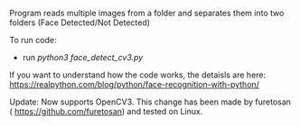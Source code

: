 Program reads multiple images from a folder and separates them into two folders (Face Detected/Not Detected)

To run code:
- run *python3 face_detect_cv3.py <imagesFolderPath> <faceFolderPath> <nofaceFolderPath>*

If you want to understand how the code works, the detaisls are here:
https://realpython.com/blog/python/face-recognition-with-python/

Update: Now supports OpenCV3. This change has been made by furetosan ( https://github.com/furetosan) and tested on Linux.